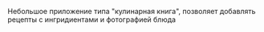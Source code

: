 Небольшое приложение типа "кулинарная книга", позволяет добавлять рецепты с ингридиентами и фотографией блюда
